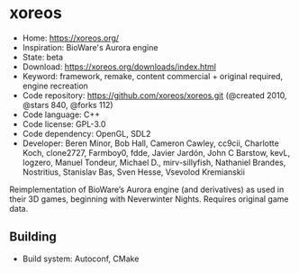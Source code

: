 # xoreos

- Home: https://xoreos.org/
- Inspiration: BioWare's Aurora engine
- State: beta
- Download: https://xoreos.org/downloads/index.html
- Keyword: framework, remake, content commercial + original required, engine recreation
- Code repository: https://github.com/xoreos/xoreos.git (@created 2010, @stars 840, @forks 112)
- Code language: C++
- Code license: GPL-3.0
- Code dependency: OpenGL, SDL2
- Developer: Beren Minor, Bob Hall, Cameron Cawley, cc9cii, Charlotte Koch, clone2727, Farmboy0, fdde, Javier Jardón, John C Barstow, kevL, logzero, Manuel Tondeur, Michael D., mirv-sillyfish, Nathaniel Brandes, Nostritius, Stanislav Bas, Sven Hesse, Vsevolod Kremianskii

Reimplementation of BioWare’s Aurora engine (and derivatives) as used in their 3D games, beginning with Neverwinter Nights.
Requires original game data.

## Building

- Build system: Autoconf, CMake
